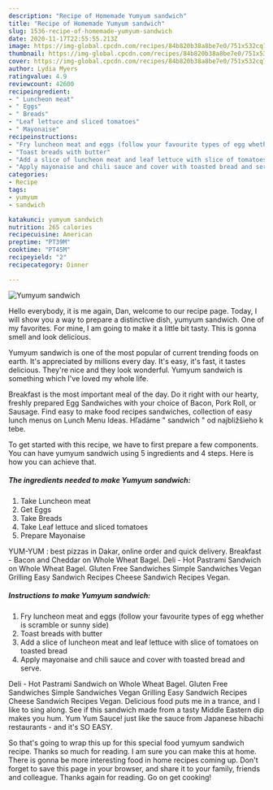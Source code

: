 ```yaml
---
description: "Recipe of Homemade Yumyum sandwich"
title: "Recipe of Homemade Yumyum sandwich"
slug: 1536-recipe-of-homemade-yumyum-sandwich
date: 2020-11-17T22:55:55.213Z
image: https://img-global.cpcdn.com/recipes/84b820b38a8be7e0/751x532cq70/yumyum-sandwich-recipe-main-photo.jpg
thumbnail: https://img-global.cpcdn.com/recipes/84b820b38a8be7e0/751x532cq70/yumyum-sandwich-recipe-main-photo.jpg
cover: https://img-global.cpcdn.com/recipes/84b820b38a8be7e0/751x532cq70/yumyum-sandwich-recipe-main-photo.jpg
author: Lydia Myers
ratingvalue: 4.9
reviewcount: 42600
recipeingredient:
- " Luncheon meat"
- " Eggs"
- " Breads"
- "Leaf lettuce and sliced tomatoes"
- " Mayonaise"
recipeinstructions:
- "Fry luncheon meat and eggs (follow your favourite types of egg whether is scramble or sunny side)"
- "Toast breads with butter"
- "Add a slice of luncheon meat and leaf lettuce with slice of tomatoes on toasted bread"
- "Apply mayonaise and chili sauce and cover with toasted bread and serve."
categories:
- Recipe
tags:
- yumyum
- sandwich

katakunci: yumyum sandwich 
nutrition: 265 calories
recipecuisine: American
preptime: "PT39M"
cooktime: "PT45M"
recipeyield: "2"
recipecategory: Dinner

---
```



![Yumyum sandwich](https://img-global.cpcdn.com/recipes/84b820b38a8be7e0/751x532cq70/yumyum-sandwich-recipe-main-photo.jpg)

Hello everybody, it is me again, Dan, welcome to our recipe page. Today, I will show you a way to prepare a distinctive dish, yumyum sandwich. One of my favorites. For mine, I am going to make it a little bit tasty. This is gonna smell and look delicious.

Yumyum sandwich is one of the most popular of current trending foods on earth. It's appreciated by millions every day. It's easy, it's fast, it tastes delicious. They're nice and they look wonderful. Yumyum sandwich is something which I've loved my whole life.

Breakfast is the most important meal of the day. Do it right with our hearty, freshly prepared Egg Sandwiches with your choice of Bacon, Pork Roll, or Sausage. Find easy to make food recipes sandwiches, collection of easy lunch menus on Lunch Menu Ideas. Hľadáme &#34; sandwich &#34; od najbližšieho k tebe.


To get started with this recipe, we have to first prepare a few components. You can have yumyum sandwich using 5 ingredients and 4 steps. Here is how you can achieve that.

<!--inarticleads1-->

##### The ingredients needed to make Yumyum sandwich:

1. Take  Luncheon meat
1. Get  Eggs
1. Take  Breads
1. Take Leaf lettuce and sliced tomatoes
1. Prepare  Mayonaise


YUM-YUM : best pizzas in Dakar, online order and quick delivery. Breakfast - Bacon and Cheddar on Whole Wheat Bagel. Deli - Hot Pastrami Sandwich on Whole Wheat Bagel. Gluten Free Sandwiches Simple Sandwiches Vegan Grilling Easy Sandwich Recipes Cheese Sandwich Recipes Vegan. 

<!--inarticleads2-->

##### Instructions to make Yumyum sandwich:

1. Fry luncheon meat and eggs (follow your favourite types of egg whether is scramble or sunny side)
1. Toast breads with butter
1. Add a slice of luncheon meat and leaf lettuce with slice of tomatoes on toasted bread
1. Apply mayonaise and chili sauce and cover with toasted bread and serve.


Deli - Hot Pastrami Sandwich on Whole Wheat Bagel. Gluten Free Sandwiches Simple Sandwiches Vegan Grilling Easy Sandwich Recipes Cheese Sandwich Recipes Vegan. Delicious food puts me in a trance, and I like to sing along. See if this sandwich made from a tasty Middle Eastern dip makes you hum. Yum Yum Sauce! just like the sauce from Japanese hibachi restaurants - and it&#39;s SO EASY. 

So that's going to wrap this up for this special food yumyum sandwich recipe. Thanks so much for reading. I am sure you can make this at home. There is gonna be more interesting food in home recipes coming up. Don't forget to save this page in your browser, and share it to your family, friends and colleague. Thanks again for reading. Go on get cooking!
